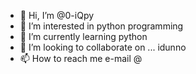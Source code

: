 - 👋 Hi, I’m @0-iQpy
- 👀 I’m interested in python programming 
- 🌱 I’m currently learning python
- 💞️ I’m looking to collaborate on ... idunno
- 📫 How to reach me e-mail @ 

<!---
0-iQpy/0-iQpy is a ✨ special ✨ repository because its `README.md` (this file) appears on your GitHub profile.
You can click the Preview link to take a look at your changes.
--->
